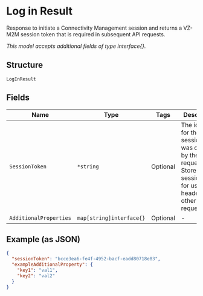 
# Log in Result

Response to initiate a Connectivity Management session and returns a VZ-M2M session token that is required in subsequent API requests.

*This model accepts additional fields of type interface{}.*

## Structure

`LogInResult`

## Fields

| Name | Type | Tags | Description |
|  --- | --- | --- | --- |
| `SessionToken` | `*string` | Optional | The identifier for the session that was created by the request. Store the sessionToken for use in the header of all other API requests. |
| `AdditionalProperties` | `map[string]interface{}` | Optional | - |

## Example (as JSON)

```json
{
  "sessionToken": "bcce3ea6-fe4f-4952-bacf-eadd80718e83",
  "exampleAdditionalProperty": {
    "key1": "val1",
    "key2": "val2"
  }
}
```

